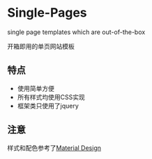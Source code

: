 # Single-Pages

single page templates which are out-of-the-box

开箱即用的单页网站模板

## 特点

- 使用简单方便
- 所有样式均使用CSS实现
- 框架类只使用了jquery

## 注意

样式和配色参考了[Material Design](https://www.material.io/)
